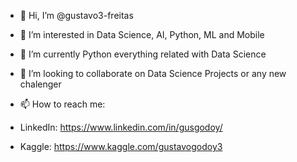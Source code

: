 - 👋 Hi, I’m @gustavo3-freitas
- 👀 I’m interested in Data Science, AI, Python, ML and Mobile
- 🌱 I’m currently Python everything related with Data Science
- 💞️ I’m looking to collaborate on Data Science Projects or any new chalenger 
- 📫 How to reach me:

- LinkedIn: https://www.linkedin.com/in/gusgodoy/
- Kaggle: https://www.kaggle.com/gustavogodoy3

<!---
gustavo3-freitas/gustavo3-freitas is a ✨ special ✨ repository because its `README.md` (this file) appears on your GitHub profile.
You can click the Preview link to take a look at your changes.
--->
